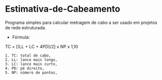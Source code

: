 # Estimativa-de-Cabeamento
 Programa simples para calcular metragem de cabo a ser usado em projetos de rede estruturada. 
 * Fórmula: 

TC = [(LL + LC + 4PD)/2] x NP x 1,10

	1. TC: total de cabo,
	2. LL: lance mais longo,
	3. LC: lance mais curto,
	4. PD: pé direito, 
	5. NP: número de pontos, 
